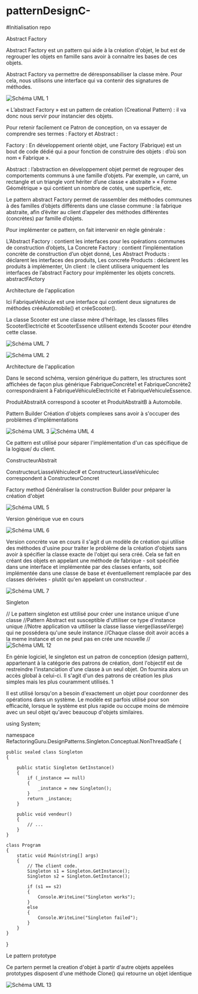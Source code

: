 # patternDesignC-

#Initialisation repo


Abstract Factory


Abstract Factory est un pattern qui aide à la création d'objet, le but est de regrouper les objets en famille sans avoir à connaitre les bases de ces objets.

Abstract Factory va permettre de déresponsabiliser la classe mère. Pour cela, nous utilisons une interface qui va contenir des signatures de méthodes.

![Schéma UML 1](img/pattern_builder.png)

« L’abstract Factory » est un pattern de création (Creational Pattern) : il va donc nous servir pour instancier des objets.

Pour retenir facilement ce Patron de conception, on va essayer de comprendre ses termes : Factory et Abstract :

Factory : En développement orienté objet, une Factory (Fabrique) est un bout de code dédié qui a pour fonction de construire des objets : d’où son nom « Fabrique ».

Abstract : l’abstraction en développement objet permet de regrouper des comportements communs à une famille d’objets. Par exemple, un carré, un rectangle et un triangle vont hériter d’une classe « abstraite » « Forme Géométrique » qui contient un nombre de cotés, une superficie, etc.

Le pattern abstract Factory permet de rassembler des méthodes communes à des familles d’objets différents dans une classe commune : la fabrique abstraite, afin d’éviter au client d’appeler des méthodes différentes (concrètes) par famille d’objets.

Pour implémenter ce pattern, on fait intervenir en règle générale :

L’Abstract Factory : contient les interfaces pour les opérations communes de construction d’objets,
La Concrete Factory : contient l’implémentation concrète de construction d’un objet donné,
Les Abstract Products : déclarent les interfaces des produits,
Les concrete Products : déclarent les produits à implémenter,
Un client : le client utilisera uniquement les interfaces de l’abstract Factory pour implémenter les objets concrets.
abstractFActory

Architecture de l'application

Ici FabriqueVehicule est une interface qui contient deux signatures de méthodes créeAutomobile() et créeScooter().

La classe Scooter est une classe mère d'héritage, les classes filles ScooterElectricité et ScooterEssence utilisent extends Scooter pour étendre cette classe.

![Schéma UML 7](img/abstractFActory.png)

![Schéma UML 2](img/pattern_builder_2.png)


Architecture de l'application

Dans le second schéma, version générique du pattern, les structures sont affichées de façon plus générique FabriqueConcrète1 et FabriqueConcrète2 correspondraient à FabriqueVéhiculeElectricité et FabriqueVehiculeEssence.

ProduitAbstraitA correspond à scooter et ProduitAbstraitB à Automobile.

Pattern Builder
Création d'objets complexes sans avoir à s'occuper des problèmes d'implémentations


![Schéma UML 3](img/abstract_factory.png)
![Schéma UML 4](img/abstract_factory.png)


Ce pattern est utilisé pour séparer l'implémentation d'un cas spécifique de la logique/ du client.

ConstructeurAbstrait

ConstructeurLiasseVéhiculec# et ConstructeurLiasseVehiculec correspondent à ConstructeurConcret


Factory method
Généraliser la construction Builder pour préparer la création d'objet

![Schéma UML 5](img/factory_method.png)

Version générique vue en cours

![Schéma UML 6](img/factory_method_2.png)

Version concrète vue en cours
il s'agit d un modèle de création qui utilise des méthodes d'usine pour traiter le problème de la création d'objets sans avoir à spécifier la classe exacte de l'objet qui sera créé. Cela se fait en créant des objets en appelant une méthode de fabrique - soit spécifiée dans une interface et implémentée par des classes enfants, soit implémentée dans une classe de base et éventuellement remplacée par des classes dérivées - plutôt qu'en appelant un constructeur .

![Schéma UML 7](img/factory_method2.png)

Singleton

// Le pattern singleton est uttilisé pour créer une instance unique d'une classe
//Pattern Abstract est susceptible d'uttiliser ce type d'instance unique 
//Notre application va uttiliser la classe liasse vierge(liasseVierge) qui ne possédera qu'une seule instance
//Chaque classe doit avoir accés a la meme instance et on ne peut pas en crée une nouvelle
// 
![Schéma UML 12](img/singleton.png)


En génie logiciel, le singleton est un patron de conception (design pattern), appartenant à la catégorie des patrons de création, dont l'objectif est de restreindre l'instanciation d'une classe à un seul objet. On fournira alors un accès global à celui-ci. Il s'agit d'un des patrons de création les plus simples mais les plus couramment utilisés. 1

Il est utilisé lorsqu'on a besoin d'exactement un objet pour coordonner des opérations dans un système. Le modèle est parfois utilisé pour son efficacité, lorsque le système est plus rapide ou occupe moins de mémoire avec un seul objet qu'avec beaucoup d'objets similaires.

using System;

namespace RefactoringGuru.DesignPatterns.Singleton.Conceptual.NonThreadSafe
{

    public sealed class Singleton
    {

        public static Singleton GetInstance()
        {
            if (_instance == null)
            {
                _instance = new Singleton();
            }
            return _instance;
        }

        public void vendeur()
        {
            // ...
        }
    }

    class Program
    {
        static void Main(string[] args)
        {
            // The client code.
            Singleton s1 = Singleton.GetInstance();
            Singleton s2 = Singleton.GetInstance();

            if (s1 == s2)
            {
                Console.WriteLine("Singleton works");
            }
            else
            {
                Console.WriteLine("Singleton failed");
            }
        }
    }
}

 Le pattern prototype 

 Ce partern permet la creation d'objet à partir d'autre objets appelées prototypes disposent d'une méthode Clone() qui retourne un objet identique 

 ![Schéma UML 13](img/prototype.png)


